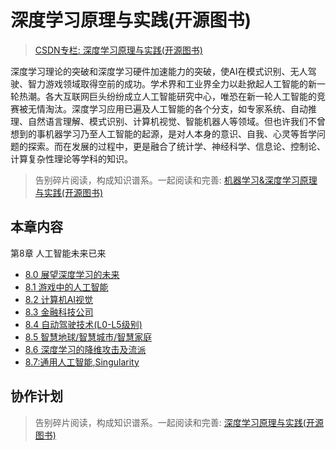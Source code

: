 # 深度学习原理与实践(开源图书)

> [CSDN专栏: 深度学习原理与实践(开源图书)](https://blog.csdn.net/column/details/27839.html)

深度学习理论的突破和深度学习硬件加速能力的突破，使AI在模式识别、无人驾驶、智力游戏领域取得空前的成功。学术界和工业界全力以赴掀起人工智能的新一轮热潮。各大互联网巨头纷纷成立人工智能研究中心，唯恐在新一轮人工智能的竞赛被无情淘汰。深度学习应用已遍及人工智能的各个分支，如专家系统、自动推理、自然语言理解、模式识别、计算机视觉、智能机器人等领域。但也许我们不曾想到的事机器学习乃至人工智能的起源，是对人本身的意识、自我、心灵等哲学问题的探索。而在发展的过程中，更是融合了统计学、神经科学、信息论、控制论、计算复杂性理论等学科的知识。

> 告别碎片阅读，构成知识谱系。一起阅读和完善: [机器学习&深度学习原理与实践(开源图书)](https://github.com/media-tm/MTOpenML)

## 本章内容

第8章 人工智能未来已来

- [8.0 展望深度学习的未来](./80-ai-future.md)
- [8.1 游戏中的人工智能](./81-ai-game.md)
- [8.2 计算机AI视觉](./82-ai-cv.md)
- [8.3 金融科技公司](./83-ai-finance.md)
- [8.4 自动驾驶技术(L0-L5级别)](./84-ai-pilot.md)
- [8.5 智慧地球/智慧城市/智慧家庭](./86-smart-earth.md)
- [8.6 深度学习的降维攻击及流派](./80-ai-cross-war.md)
- [8.7:通用人工智能,Singularity‎](https://)

## 协作计划

> 告别碎片阅读，构成知识谱系。一起阅读和完善: [深度学习原理与实践(开源图书)](https://github.com/media-tm/MTOpenML)